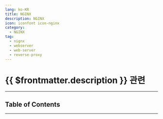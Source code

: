 ```yaml
---
lang: ko-KR
title: NGINX
description: NGINX
icon: iconfont icon-nginx
category: 
  - NGINX
tag: 
  - nignx
  - webserver
  - web-server
  - reverse-proxy
---
```


# {{ $frontmatter.description }} 관련

<ShieldsGroup logos="nginx"/>

---

## Table of Contents

<ToCLocal basePath="/devops/nginx/" />

---

<TagLinks />